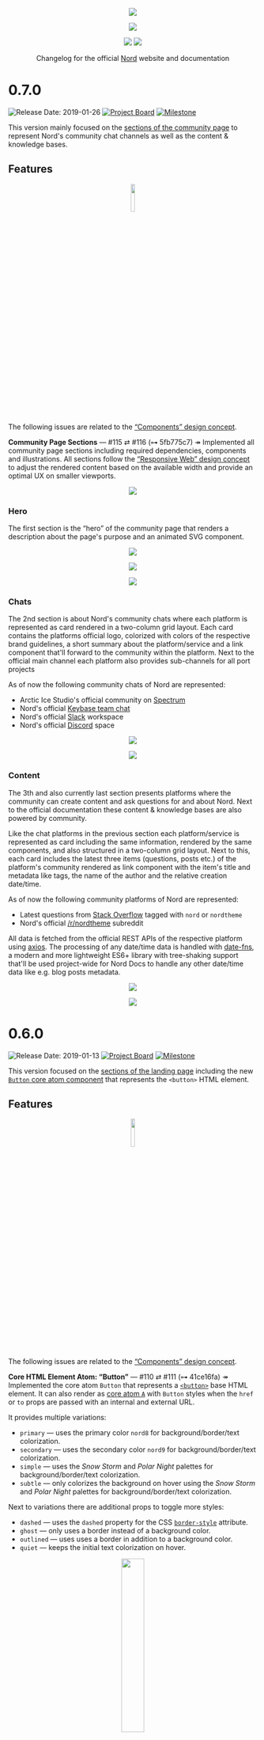 <p align="center"><a href="https://develop.nordtheme.com"><img src="https://raw.githubusercontent.com/arcticicestudio/nord-docs/develop/assets/repository-hero.svg?sanitize=true"/></a></p>

<p align="center"><a href="https://github.com/arcticicestudio/nord-docs/releases/latest"><img src="https://img.shields.io/github/release/arcticicestudio/nord-docs.svg?style=flat-square&label=Release&logo=github&logoColor=eceff4&colorA=4c566a&colorB=88c0d0"/></a></p>

<p align="center"><a href="https://nordtheme.com"><img src="https://img.shields.io/badge/Deployment-production-88c0d0.svg?style=flat-square&logoColor=eceff4&colorA=4c566a&colorB=88c0d0&logo=netlify"/></a> <a href="https://develop.nordtheme.com"><img src="https://img.shields.io/badge/Deployment-development-88c0d0.svg?style=flat-square&logoColor=eceff4&colorA=4c566a&colorB=88c0d0&logo=netlify"/></a></p>

<p align="center">Changelog for the official <a href="https://github.com/arcticicestudio/nord" alt="Nord">Nord</a> website and documentation</p>

<!-- lint disable no-duplicate-headings -->

# 0.7.0

![Release Date: 2019-01-26](https://img.shields.io/badge/Release_Date-2019--01--26-88c0d0.svg?style=flat-square&colorA=4c566a) [![Project Board](https://img.shields.io/badge/Project_Board-0.7.0-88c0d0.svg?style=flat-square&colorA=4c566a&logo=github&logoColor=eceff4)](https://github.com/arcticicestudio/nord-docs/projects/9) [![Milestone](https://img.shields.io/badge/Milestone-0.7.0-88c0d0.svg?style=flat-square&colorA=4c566a&logo=github&logoColor=eceff4)](https://github.com/arcticicestudio/nord-docs/milestone/7)

This version mainly focused on the [sections of the community page][gh-115] to represent Nord's community chat channels as well as the content & knowledge bases.

## Features

<p align="center"><img src="https://user-images.githubusercontent.com/7836623/48676311-39475300-eb65-11e8-9654-16c24c1c9a94.png" width="12%"/></p>

The following issues are related to the [“Components” design concept][gh-63].

**Community Page Sections** — #115 ⇄ #116 (⊶ 5fb775c7)
↠ Implemented all community page sections including required dependencies, components and illustrations.
All sections follow the [“Responsive Web” design concept][gh-52] to adjust the rendered content based on the available width and provide an optimal UX on smaller viewports.

<p align="center"><img src="https://user-images.githubusercontent.com/7836623/51789079-bb677f80-2185-11e9-8069-782a098c3d50.png"/></p>

### Hero

The first section is the “hero” of the community page that renders a description about the page's purpose and an animated SVG component.

<p align="center"><img src="https://user-images.githubusercontent.com/7836623/51789084-bb677f80-2185-11e9-8f01-06d2d1b24b5a.png"/></p>

<p align="center"><img src="https://user-images.githubusercontent.com/7836623/51789085-bc001600-2185-11e9-8711-fc6c7a082405.png"/></p>

<p align="center"><img src="https://user-images.githubusercontent.com/7836623/51789098-da661180-2185-11e9-86af-cfafc58395f3.gif"/></p>

### Chats

The 2nd section is about Nord's community chats where each platform is represented as card rendered in a two-column grid layout. Each card contains the platforms official logo, colorized with colors of the respective brand guidelines, a short summary about the platform/service and a link component that'll forward to the community within the platform.
Next to the official main channel each platform also provides sub-channels for all port projects

As of now the following community chats of Nord are represented:

- Arctic Ice Studio's official community on [Spectrum][spectrum-ais]
- Nord's official [Keybase team chat][kb-chat-nord]
- Nord's official [Slack][slack-ais] workspace
- Nord's official [Discord][] space

<p align="center"><img src="https://user-images.githubusercontent.com/7836623/51789080-bb677f80-2185-11e9-8c28-5d429bfa14e0.png"/></p>

<p align="center"><img src="https://user-images.githubusercontent.com/7836623/51789081-bb677f80-2185-11e9-9a81-b00b77af90e9.png"/></p>

### Content

The 3th and also currently last section presents platforms where the community can create content and ask questions for and about Nord. Next to the official documentation these content & knowledge bases are also powered by community.

Like the chat platforms in the previous section each platform/service is represented as card including the same information, rendered by the same components, and also structured in a two-column grid layout.
Next to this, each card includes the latest three items (questions, posts etc.) of the platform's community rendered as link component with the item's title and metadata like tags, the name of the author and the relative creation date/time.

As of now the following community platforms of Nord are represented:

- Latest questions from [Stack Overflow][stof-nord-tagged] tagged with `nord` or `nordtheme`
- Nord's official [/r/nordtheme][] subreddit

All data is fetched from the official REST APIs of the respective platform using [axios][gh-axios].
The processing of any date/time data is handled with [date-fns][gh-date-fns], a modern and more lightweight ES6+ library with tree-shaking support that'll be used project-wide for Nord Docs to handle any other date/time data like e.g. blog posts metadata.

<p align="center"><img src="https://user-images.githubusercontent.com/7836623/51789082-bb677f80-2185-11e9-99f3-5cb9387fcefa.png"/></p>

<p align="center"><img src="https://user-images.githubusercontent.com/7836623/51789083-bb677f80-2185-11e9-9920-64914402da26.png"/></p>

# 0.6.0

![Release Date: 2019-01-13](https://img.shields.io/badge/Release_Date-2019--01--13-88c0d0.svg?style=flat-square&colorA=4c566a) [![Project Board](https://img.shields.io/badge/Project_Board-0.6.0-88c0d0.svg?style=flat-square&colorA=4c566a&logo=github&logoColor=eceff4)](https://github.com/arcticicestudio/nord-docs/projects/8) [![Milestone](https://img.shields.io/badge/Milestone-0.6.0-88c0d0.svg?style=flat-square&colorA=4c566a&logo=github&logoColor=eceff4)](https://github.com/arcticicestudio/nord-docs/milestone/6)

This version focused on the [sections of the landing page][gh-112] including the new [`Button` core atom component][gh-110] that represents the `<button>` HTML element.

## Features

<p align="center"><img src="https://user-images.githubusercontent.com/7836623/48676311-39475300-eb65-11e8-9654-16c24c1c9a94.png" width="12%"/></p>

The following issues are related to the [“Components” design concept][gh-63].

**Core HTML Element Atom: “Button”** — #110 ⇄ #111 (⊶ 41ce16fa)
↠ Implemented the core atom `Button` that represents a [`<button>`][mdn-button] base HTML element. It can also render as [core atom `A`][gh-70] with `Button` styles when the `href` or `to` props are passed with an internal and external URL.

It provides multiple variations:

- `primary` — uses the primary color `nord8` for background/border/text colorization.
- `secondary` — uses the secondary color `nord9` for background/border/text colorization.
- `simple` — uses the _Snow Storm_ and _Polar Night_ palettes for background/border/text colorization.
- `subtle` — only colorizes the background on hover using the _Snow Storm_ and _Polar Night_ palettes for background/border/text colorization.

Next to variations there are additional props to toggle more styles:

- `dashed` — uses the `dashed` property for the CSS [`border-style`][mdn-css-bs] attribute.
- `ghost` — only uses a border instead of a background color.
- `outlined` — uses uses a border in addition to a background color.
- `quiet` — keeps the initial text colorization on hover.

<p align="center"><img src="https://user-images.githubusercontent.com/7836623/50845511-50d4d800-136d-11e9-98cf-7906148ff0ef.gif" width="30%"/></p>

<p align="center"><img src="https://user-images.githubusercontent.com/7836623/50845521-57634f80-136d-11e9-9c85-68da2e9cab1c.gif" width="30%"/></p>

<p align="center"><img src="https://user-images.githubusercontent.com/7836623/50845522-57634f80-136d-11e9-8b7b-f34c5445411c.gif" width="30%"/></p>

<p align="center"><img src="https://user-images.githubusercontent.com/7836623/50845538-5fbb8a80-136d-11e9-84b0-b81d7d5c2e94.png" width="30%"/></p>

**Landing Page Sections** — #112 ⇄ #113 (⊶ 339d3b8f)
↠ Implemented the core atom `Button` that represents a [`<button>`][mdn-button] base HTML element. It can also render as [core atom `A`][gh-70] with `Button` styles when the `href` or `to` props are passed with an internal and external URL.

Implemented all landing page sections including required dependencies, components and illustrations.
All sections follow the [“Responsive Web” design concept][gh-52] to adjust the rendered content based on the available width and provide an optimal UX on smaller viewports.

### Hero

The first sections is the “hero” of the landing page that renders a short project description and the animated [Arctic Landscape][gh-arcland] SVG component. The animation will be triggered through the [React Waypoint][gh-rw] project.

### Color Palettes

The 2nd and 3rd sections are about Nord's color palettes and provide information about the modularity and contrast. All palettes are visualized through a new "color palette card" component that consists of the actual colors as small, rounded boxes and the associated color code as label using the hexadecimal format.

### “Nordify”

The 4th section presents Nord's port projects which can be used by users to “nordify” their favorite apps and platforms. It consists of the text content as well as a new illustration that might also be animated later on using a 3D parallax effect that reacts and moves based on the current mouse position in the section.

### Color Swatches

The 5th section is about Nord's “native” color swatches. It consists of the same elements like the 4th section, but renders a new non-animated illustration showing a application UI with Nord loaded as color palette.

### Syntax Highlighting

The 6th section is all about Nord's features to highlight code. Next to the text content and summary it renders a new and animated illustration, too.

### Community

The 7th and also last section presents details about Nord's communities. It renders the animated [Arctic Ocean Fractal][gh-arcocfrac] SVG component and a short summary about how to join, contribute and develop Nord's community.

## Bug Fixes

**Landing page decoration container blocks mouse pointer events** — #114 (⊶ 4ce828cb)
↠ Fixed the container for decoration components of the landing page (implemented in #112) blocking all mouse/pointer events since it covers the whole section size. Therefore all underlying elements like buttons and links couldn't be clicked/pressed because the pointer was focused on the decoration container.

# 0.5.0

![Release Date: 2018-12-29](https://img.shields.io/badge/Release_Date-2018--12--29-88c0d0.svg?style=flat-square&colorA=4c566a) [![Project Board](https://img.shields.io/badge/Project_Board-0.5.0-88c0d0.svg?style=flat-square&colorA=4c566a&logo=github&logoColor=eceff4)](https://github.com/arcticicestudio/nord-docs/projects/7) [![Milestone](https://img.shields.io/badge/Milestone-0.5.0-88c0d0.svg?style=flat-square&colorA=4c566a&logo=github&logoColor=eceff4)](https://github.com/arcticicestudio/nord-docs/milestone/5)

This version focused on the essential [footer][gh-106] as well as a styled [link component][gh-105]. It also includes the integration of the Webpack [size-plugin][gh-109] to print the gzipped sizes of assets and the changes since the last production build.

## Features

<p align="center"><img src="https://user-images.githubusercontent.com/7836623/48676311-39475300-eb65-11e8-9654-16c24c1c9a94.png" width="12%"/></p>

The following issues are related to the [“Components” design concept][gh-63].

**Core Atom: “Link”** — #105 ⇄ #107 (⊶ cf1f1184)
↠ Implemented the core atom `Link` that wraps the [base HTML element atom component the `A`][gh-70] and adds matching brand styles to it.

**Core Organism Component: “Footer”** — #106 ⇄ #108 (⊶ 9a6c0496)
↠ Implemented the core organism component `Footer` which represent the `<footer>` element and is an essential part of _Nord Docs_. It provides a sitemap, the Arctic Ice Studio organization branding logo and caption, networking & social media links as well as the copyright paragraph including version information.

### Layout

The footer uses a CSS [flexbox][mdn-flexbox] and [grid][mdn-grids] layout consisting of two container components with the maximum of flexible space between both. The left-side container contains the branding and link components while the right-side container contains the sitemap like documented in the sections below.

#### Wave Divider

For a nice and smooth transition between the last section/element of a page a new SVG vector graphic divider in form of multiple “overlapping waves” has been added. It must be rendered by the last component/element (in most cases a `Section`/`<section>`) to ensure the transparent background of the wave's container matches the last components background by rendering it in the bounds.

#### Sitemap

To allow users to simply navigate around the site, next to the main header, the component provides the quickly accessible sitemap. This container uses the [flexbox][mdn-flexbox] layout where each base route of the site is added as one category represented as a column. Each of these consists of an heading, the name of the route, and the corresponding sub-routes.

As of now the following base routes are included:

- “Nord” — links to `/` and includes all sections of the main landing page.
- “Ports” — links to `/ports` and includes all sections of the Nord port projects.
- “Docs” — links to `/docs` and includes all sections of Nord's documentation.
- “Blog” — links to `/blog` and includes all sections of Nord's blog.
- “Community” — links to `/community` and includes all sections of the Nord community channels.

#### Organization Branding

To represent Arctic Ice Studio's branding, the left-sided container contains the logo with the caption that'll link to the organization website. It is placed in one line with the category heading of the sitemap like documented in the section above.

#### Social Media & Networking Links

The left-side container also contains the social media & networking links where each link is represented through the icon of the corresponding site/service. They are placed in one line with a flexible layout to adust based on the available width.

#### Version Information

The last elements of the left-side container is a paragraph providing version information about the site like the currently running version (with _commits ahead_ metadata when required) and the build & deployment date. It also has additional Git metadata added as `data-` attributes and a `<time>` HTML element.

<p align="center"><strong>Full Width</strong><br><img src="https://user-images.githubusercontent.com/7836623/50536955-88b47200-0b5a-11e9-9456-00e4253ae206.png" /></p>

<p align="center"><strong>Reduced Width</strong><br><img src="https://user-images.githubusercontent.com/7836623/50536956-894d0880-0b5a-11e9-8cff-c8f03d8c2691.png" /></p>

<p align="center"><strong>Small Width</strong><br><img src="https://user-images.githubusercontent.com/7836623/50536957-894d0880-0b5a-11e9-8328-de4c6efb7d23.png" /></p>

### Responsive Design

For reduced width views (responsive design) the footer adjusts several styles and composed components. For really small view ports the grid layout be switches to a flexbox layout.

<p align="center"><img src="https://user-images.githubusercontent.com/7836623/50536175-ea241300-0b51-11e9-85d6-41350ce8017b.png" width="40%" /></p>

**Core Organism Component: “Footer”** — #109 (⊶ 75435d07)
↠ Integrated the Webpack [size-plugin][gh-sp] that prints the gzipped sizes of assets and the changes since the last build added through [gatsby-plugin-webpack-size][gh-gp-ws].

# 0.4.0

![Release Date: 2018-12-23](https://img.shields.io/badge/Release_Date-2018--12--23-88c0d0.svg?style=flat-square&colorA=4c566a) [![Project Board](https://img.shields.io/badge/Project_Board-0.4.0-88c0d0.svg?style=flat-square&colorA=4c566a&logo=github&logoColor=eceff4)](https://github.com/arcticicestudio/nord-docs/projects/6) [![Milestone](https://img.shields.io/badge/Milestone-0.4.0-88c0d0.svg?style=flat-square&colorA=4c566a&logo=github&logoColor=eceff4)](https://github.com/arcticicestudio/nord-docs/milestone/4)

This version focused on [analytics & statistics][gh-86] as well as [SEO & social media representation][gh-100]. This includes the integration of [Google Analytics][gh-87], requirements of a [PWA][gdev-web-pwa] ([Progressive Web App][wiki-pwa]) like a [Web App Manifest][gh-91], _offline_ resistance and availability through a [service worker][gh-94] and [improved caching strategies and usage of advanced techniques like HTTP/2 server push][gh-89].

Several implementation for SEO have been made with automated generation of web standard resources like the [sitemap.xml][gh-96] and [robots.txt][gh-98] files. A new [`SiteMetadata` component][gh-101] has been added to allow to provide metadata for several specifications like the [Open Graph Protocol][ogp], [Twitter Cards][tw-docs-cards] and [schema.org][].

## Features

<p align="center"><img src="https://user-images.githubusercontent.com/7836623/50167256-14bbd380-02e9-11e9-8aca-a31baf745cd8.png" width="12%" /></p>

<p align="center"><img src="https://user-images.githubusercontent.com/7836623/50167593-c824c800-02e9-11e9-9b70-84b6fc40c05f.png " width="10%"/></p>

**Google Analytics** — #87 ⇄ #88 (⊶ 7aed8952)
↠ Integrated [Google Analytics][ga-mark] like documented in the [“Analytics & Statistics” design concept][gh-86] through the Gatsby plugin [gatsby-plugin-google-gtag][gh-gatsby-p-gtag].

It is a stable and proven service tool to collect and analyze data with a lot of useful configurable features and a reliable persistence.

_Nord Docs_ uses the latest and recommended [gtag.js][gdev-ga-gtag] library that optionally allows, next to Google Analytics itself, the integration of almost all Google Marketing services like e.g. [Google Tag Manager][gdev-tm].

To protect the privacy of users and to be compatible with various privacy and data legal guidelines all [IP addresses are anonymized][gsup-ga-anonip].

<p align="center"><img src="https://user-images.githubusercontent.com/7836623/48661237-35d1a000-ea6f-11e8-8e16-f48948969be6.png" width="12%" /></p>

**Gatsby Plugin "Netlify"** — #89 ⇄ #90 (⊶ b4a91fd9)
↠ Added [gatsby-plugin-netlify][npm-gatsby-plugin-netlify] to automatically generate a `_headers` file and a `_redirects` file at the root of the public folder to configure [HTTP headers][netlify-docs-headers] and [redirects][netlify-docs-rd] on Netlify.
One of the main advantages is that it also enables HTTP/2 server push of critical Gatsby assets through the `Link` headers. By default, the plugin adds HTTP/2 assets to server push the critical Gatsby scripts (ones that have the `preload` attribute already) and additionally adds basic security and caching headers.

See the [“Hosting & Continuous Deployment” design concept][gh-46] for more details.

<p align="center"><img src="https://user-images.githubusercontent.com/7836623/50234314-aee94d80-03b5-11e9-8eda-e56b9b632b22.png" width="12%" /></p>

**Gatsby Plugin "Web App Manifest"** — #91 ⇄ #93 (⊶ 6415ddc5)
↠ Integrated [gatsby-plugin-manifest][npm-gatsby-plugin-manifest] that adds support for generating and shipping a [web app (PWA) `manifest.webmanifest`][mdn-web-mf]. It allows users to save _Nord Docs_ as web application to their desktops / task bars and smartphone home screens so it behaves similar to native apps.

See the great Google Developer documentation about [the web app manifest][gdev-fund-wamf] and the [official W3 Web App Manifest specification][w3-spec-mf].

Note that it is **recommended to use this plugin together with** [gatsby-plugin-offline][npm-gatsby-plugin-offline] ([#94][gh-94]), but ensure that **this plugin is listed before the offline plugin** so that it can cache the created `manifest.webmanifest` file!

<p align="center"><img src="https://user-images.githubusercontent.com/7836623/50229928-b86db800-03ab-11e9-89ad-07075d659574.png" width="12%" /></p>

**Gatsby Plugin "Offline" Service Worker** — #94 ⇄ #95 (⊶ e381f366)
↠ Integrated [gatsby-plugin-offline][gh-gatsby-p-offline] that adds drop-in support for making a Gatsby site work offline and more resistant to bad network connections. It creates a service worker for the site using the great [Workbox][] project and loads the service worker into the client.

Note that it is **recommended to use this plugin together with** [gatsby-plugin-manifest][gh-gatsby-p-manifest] ([#91][gh-94]), but ensure that **this plugin is listed after the offline plugin** so that the created `manifest.webmanifest` file can be included in the service worker!

The plugin comes with optimal configurations out-of-the-box™. Note that the offline support can break when changing these options.

<p align="center"><img src="https://user-images.githubusercontent.com/7836623/50330182-920a6280-04fa-11e9-825d-157168c2eb93.png" width="12%" /></p>

**Gatsby Plugin "Sitemap"** — #96 ⇄ #97 (⊶ 1cf69f42)
↠ Integrated [gatsby-plugin-sitemap][gh-gatsby-p-sitemap] that automatically generates a [sitemap.xml][wiki-sitemap] file including all of _Nord Docs_ pages, except the ones excluded by default and custom configured routes.

Note that by default the plugin assumes that the default Gatsby config object field `siteMetadata.siteUrl` is set to the site's URL.

<p align="center"><img src="https://user-images.githubusercontent.com/7836623/50345701-4ecae680-0530-11e9-9cff-7b42a99dd673.png" width="12%" /></p>

**Gatsby Plugin "robots.txt"** — #98 ⇄ #99 (⊶ ca4ed675)
↠ Integrated [gatsby-plugin-robots-txt][gh-gatsby-p-robots-txt] that automatically generates a [robots.txt][wiki-robotstxt] file.

Note that by default the plugin assumes that the default Gatsby config object field `siteMetadata.siteUrl` is used and set to the site's URL. It also uses the default path `${siteMetadata.siteUrl/sitemap.xml}` for the sitemap file ([#96][gh-96]).

<p align="center"><img src="https://user-images.githubusercontent.com/7836623/50351078-59da4280-0541-11e9-97ec-b983c43bbedc.png" width="12%" /> <img src="https://user-images.githubusercontent.com/7836623/50351088-6199e700-0541-11e9-831d-0b9200abfbe9.png" width="12%" /></p>

**Site Metadata Component** — #101 ⇄ #102 (⊶ a8fb8edd)
↠ Implemented the core atom `SiteMetadata` that injects global metadata. Next to general data like the page title and canonical URL it will include data for the [Open Graph Protocol][ogp], [Twitter Cards][tw-docs-cards] and the [schema.org][] structured data format [JSON-LD][].
The component doesn't render any UI, but injects the elements into the `<head>` using [React Helmet][gh-react-helmet].

For more details read the [“SEO & Social Media Representation” design concept][gh-100] and the great documentation about [SEO with Gatsby][gatsby-docs-seo].

## Tasks

**Dependency Update December 2018** — #103 ⇄ #104 (⊶ 1c4ba796)
↠ Performed the regular batch update for outdated dependencies which raises React to version [16.7.0][react-rln-16.7.0] to include an important performance bug fix for `React.lazy`.

Babel has been updated to the latest minor version [7.2.0][babel-rln-7.2.0] (including official plugins) that comes with a lot of improvements and bug fixes for TypeScript and Flow as well as support for _private instance methods_ and “smart” pipeline operator parsing.

The `babel-plugin-styled-components` plugin now also supports the new `css` prop of the also updated `styled-components` package.

Gatsby and all plugins have been updated to the latest versions to include the latest improvements and bug fixes.

Note that packages marked with an :exclamation: have been affected by the security incident!

###### Production Dependencies

- gatsby `2.0.55` ➔ `2.0.75`
- gatsby-plugin-canonical-urls `2.0.7` ➔ `2.0.8`
- gatsby-plugin-catch-links `2.0.8` ➔ `2.0.9`
- gatsby-plugin-react-helmet `3.0.2` ➔ `3.0.5`
- gatsby-plugin-remove-trailing-slashes `2.0.5` ➔ `2.0.6`
- gatsby-source-filesystem `2.0.9` ➔ `2.0.12`
- gatsby-transformer-yaml `2.1.5` ➔ `2.1.6`
- inter-ui `3.0.0` ➔ `3.1.0`
- react `16.6.3` ➔ `16.7.0`
- react-dom `16.6.3` ➔ `16.7.0`
- styled-components `4.1.2` ➔ `4.1.3`

###### Development Dependencies

- @babel/core `7.1.6` ➔ `7.2.2`
- @babel/plugin-proposal-class-properties `7.1.0` ➔ `7.2.3`
- @babel/plugin-proposal-export-default-from `7.0.0` ➔ `7.2.0`
- @babel/plugin-proposal-nullish-coalescing-operator `7.0.0` ➔ `7.2.0`
- @babel/plugin-proposal-optional-chaining `7.0.0` ➔ `7.2.0`
- babel-plugin-styled-components `1.9.2` ➔ `1.10.0`
- babel-plugin-transform-react-remove-prop-types `0.4.20` ➔ `0.4.21`
- babel-preset-gatsby `0.1.4` ➔ `0.1.6`
- eslint `5.9.0` ➔ `5.11.0`
- husky `1.2.0` ➔ `1.2.1`
- jest-dom `2.1.1` ➔ `3.0.0`
- prettier `1.15.2` ➔ `1.15.3`
- react-testing-library `5.3.0` ➔ `5.4.2`

# 0.3.0

![Release Date: 2018-12-18](https://img.shields.io/badge/Release_Date-2018--12--18-88c0d0.svg?style=flat-square&colorA=4c566a) [![Project Board](https://img.shields.io/badge/Project_Board-0.3.0-88c0d0.svg?style=flat-square&colorA=4c566a&logo=github&logoColor=eceff4)](https://github.com/arcticicestudio/nord-docs/projects/5) [![Milestone](https://img.shields.io/badge/Milestone-0.3.0-88c0d0.svg?style=flat-square&colorA=4c566a&logo=github&logoColor=eceff4)](https://github.com/arcticicestudio/nord-docs/milestone/3)

This version focused on the [responsive web design][gh-52], [core & base component][gh-63] as well as [base HTML elements as components][gh-69] of _Nord Docs_. It includes the [base layout][gh-66] which initially consists of the [header][gh-64] that provides the global navigation links.
Another focus was the handling of exceptional & special states like [empty states][gh-78] and the [404 error state][gh-84].

## Features

<p align="center"><img src="https://user-images.githubusercontent.com/7836623/49325616-f1053900-f545-11e8-9725-0b8f5af8d1e2.png" width="12%" /></p>

**Base Media Query Setup** — #61 ⇄ #62 (⊶ 6b78d691)
↠ The basic setup for components with responsive styles through media queries has been implemented based on the [“Responsive Web Design” design concept][gh-52].

### Media Query Generator

To simplify the usage of [media queries][mdn-mq] with [styled-components][gh-51], a utility function to generate [media templates][stc-docs-mqt]has been implemented. It uses the `min-width` parameter to fulfill the used _mobile-first_ approach. The base size that is used has been implemented as theme property in [#54][gh-55-diff-r49].

### Initial Media Queries

> Always adjust media queries to the content individually and not vice-versa.
> The design supports the content. Not the other way around.

Like documented in the #52, _Nord Docs_ uses the _mobile-first_ pattern and follows the great [“Google Developer Responsive Web Design” guidelines][gdev-web-fund-rwd]. The recommended way is to create media queries not based on any device sizes but individually based on the content which is unique for each project. This is the best practice and, contrary to most popular CSS framework like Bootstrap, the correct way since each site is different and there are thousands of devices and in the future new sizes will appear.
The following media query template functions have been implemented:

- `phonePortrait` — `max-width: 479px`
- `phoneLandscape` — `max-width: 480px`
- `tabletPortrait` — `max-width: 600px`
- `tabletLandscape` — `max-width: 900px`
- `desktop` — `max-width: 1200px`
- `desktopPlus` — `max-width: 1800px`

<p align="center"><img src="https://user-images.githubusercontent.com/7836623/48676311-39475300-eb65-11e8-9654-16c24c1c9a94.png" width="15%"/></p>

**Core Layout Component: BaseLayout** — #66 ⇄ #68 (⊶ 208c9ac0)
↠ Implemented the `BaseLayout` core layout component, the default layout of _Nord Docs_. It consists of the [`Root` core container][gh-36] as root element and the core components representing the [header][gh-64], the main [page container][gh-65] and in the future the _footer_.

**Core Container Component: Page** — #65 ⇄ #67 (⊶ 701ec43d)
↠ Implemented the core container component `Page`, the base wrapper for page content of _Nord Docs_. It renders the [HTML `<main>` element][mdn-html-el-main] to wrap page content and is used in layout components like [`BaseLayout`][gh-66].

**Core Atom HTML Element: P** — #79 ⇄ #80 (⊶ ad995b0a)
↠ Implemented the core atom `P` that represents the [text content][mdn-html-el-tc] HTML element [`<p>`][mdn-html-el-p]. It uses adjusted styles instead of browser defaults to match _Nord Docs_ brand style.

**Core Atom HTML Element: Heading** — #81 ⇄ #82 (⊶ c4e1aa84)
↠ Implemented the core atoms `H1`-`H6` that represent the [content sectioning][mdn-html-el-cs] HTML elements [`<h1>`-`<h6>`][mdn-html-el-h]. They use custom styles instead of browser defaults and allow to disable the bottom margin via the `noMargin` prop. The font style like size, modular scale and family adhere to the [“Typography” design concept][gh-2].

**Core Atom HTML Element: A** — #70 ⇄ #71 (⊶ 75d0e49c)
↠ Implemented the core atom `A` that represents the [inline text semantic][mdn-html-el-inl-txt-sem] HTML element [`<a>`][mdn-html-el-a]. This is a special dynamic and _failsafe_ component because it internally uses the [Gatsby `Link`][gatsby-docs-link] component to route within the site (internal links) while also being able to link to external data.

### URL Routing Utilities

To handle the logic of conditionally rendering a Gatsby `Link` or a basic `<a>`, based on the passed target URL (internal & external), utility functions has been implemented to evaluate the passed target.

**Core Organism Component: Header** — #64 ⇄ #75 (⊶ d6f0fef2)
↠ Implemented the essential core organism component `Header` that provides the main site navigation and a user action component to [toggle between the global theme modes][gh-57].

### Layout

The header uses the CSS _flexbox_ layout consisting of two container components with the maximum of flexible space between both. The containers contain the branding and the navigation components like described in the sections below.

### Navigation

To allow users to simply navigate around the site, the component provides the quickly accessible navigation. It is placed in the right-sided container and currently contains the following items:

- “Ports” — links to `/ports`, the landing page for all Nord port projects.
- “Docs” — links to `/docs`, the landing page for Nord's documentation.
- “Blog” — links to `/blog`, the landing page for Nord's blog.
- “Community” — links to `/community`, the landing page of the Nord community channels.

### Branding

To represent Nord's branding, the left-sided container contains the Nord logo with the caption. It links the landing page to allow quick access to the root (`/`) page.

### Theme Mode Switcher

The user action component mentioned in the introduction paragraph above allows to toggle between the available global theme modes. Both modes are represented through icons where a sun is used for the “bright snow flurry” and a moon for the “dark night frost” mode. They are implemented using the awesome [React Pose][react-pose] project to animate the switching. The icons “fly out and in” within the bounds of the component that takes the form of a button.

Like documented in the [“Iconography” design concept][gh-74], the awesome [Eva Icons][eva-icons] project is for icons.

### Responsive Design

For reduced width views (responsive design) the header adjusts several styles and composed components.

#### Slide Menu

The main navigation link list will be hidden and replaced by a user action element (button) that toggles an animated slide down menu containing the navigation links. The drop down starts right below the header and takes up the available height and width to cover the full screen. As soon as the animation starts all scroll events will be removed from the underlying content (body) using the [body-scroll-lock][gh-bsl] project. This prevents users from scrolling the content below the menu when the menu itself overflows the Y-axis and shows a scroll bar.

<p align="center"><img src="https://user-images.githubusercontent.com/7836623/49829535-fc026980-fd8e-11e8-9cba-d5d6e8149c10.png" width="15%"/></p>

### Behavior

To allow quick access while also being inconspicuous, the component is _sticky_ at the top of the site, but collapses as soon as the user scrolls down and only switches back into expanded mode when at top of the site.
In expanded mode, the height of the header is larger and the caption of the logo is visible. As soon as switching into collapsed mode the height decreases and the logo caption fades out with a smooth transition animation.

To achieve the resizing animation based on the scroll position the [subscribe-ui-event][gh-sue] project is used to listen to scroll events. It provides throttling by default, only calls `document.body.scrollTop` and `window.innerWidth` once and uses `requestAnimationFrame` for a better performance.

**Empty State Component** — #78 ⇄ #83 (⊶ 2079c056)
↠ Implemented the `EmptyState` molecule component to represent an [empty state][md-com-es]. It consists an vector illustration, a headline and the corresponding subline.

<p align="center"><img src="https://user-images.githubusercontent.com/7836623/50157534-f696a900-02d1-11e9-9d04-80a813da9e6c.png" width="12%"/></p>

<p align="center"><img src="https://user-images.githubusercontent.com/7836623/50157551-0615f200-02d2-11e9-898f-611ebd20621e.png" width="12%"/></p>

There are initially 3 different illustrations available that can be selected through the `illustrationVariant` prop. The headline informs the user about the purpose of the illustration and the reason why it is currently shown while the subline can include additional information and helpful instructions.

The empty state component has been placed within a base HTML component that represents a [`<section>`][mdn-html-el-sec] with multiple base style variants and is now initially used by the new base page components for the [header navigation links][gh-64].

**404 Page Components** — #84 ⇄ #85 (⊶ a39649fa)
↠ Implemented the [404][wiki-404] page and illustration components to handle requested but non-existing routes and resources.

<p align="center"><img src="https://user-images.githubusercontent.com/7836623/50157486-d23acc80-02d1-11e9-9ed9-628174d012c9.png" width="15%"/></p>

It aligns with _Nord Docs_ brand and can use a humorous image and tagline that conveys the purpose of the screen, without appearing actionable.
Also see the [great Gatsby documentation about 404 pages][gatsby-docs-404] for more details.

<p align="center"><img src="https://user-images.githubusercontent.com/7836623/49604267-bceaa780-f98d-11e8-932a-05ee4b952a83.png" width="15%" /></p>

**SVGR Integration** — #72 ⇄ #73 (⊶ 39c13041)
↠ Integrated [SVGR][], a transformer for SVG into ready to use React components. It is part of [create-react-app][cra] and makes SVG integration into React projects easy.

All configurations are placed in the `svgr.config.js` file instead of passing them to the corresponding Gatsby plugin for the Webpack loader that is described in the section below.

### Webpack Loader

To directly import SVG's as React component the [@svgr/webpack][gh-svgr-wpl] package is used to simply integrate SVGR as Webpack plugin. It has been added through [gatsby-plugin-svgr][npm-gp-svgr] which adjusts the required Webpack configurations by adding the loader and removing the default `.svg` file loader/handler.

<p align="center"><img src="https://user-images.githubusercontent.com/7836623/48661206-c0fe6600-ea6e-11e8-8142-4c65c82b9927.png" /></p>
<p align="center"><img src="https://user-images.githubusercontent.com/7836623/48837384-7ab64900-ed85-11e8-829c-3fd6efe86c60.png" width="15%"/></p>

**Jest utilities for Styled Components** — #76 ⇄ #77 (⊶ 47010b8c)
↠ Integrated [jest-styled-components][gh-jsc], a set of utilities for testing [Styled Components][styled-components] with [Jest][] that improves the snapshot testing experience and provides a brand new matcher to make expectations on the style rules.
Instead of storing the generated class names in snapshots it allows to track the actual CSS rules and attributes for **better comparison what changed** and **if the change is even really related to the affected component**.

This is the officially [recommended library to use Jest with styled-components][stc-docs-tooling-jest].

```js
const Button = styled.button`
  color: red;
`;
```

```js
exports[`snapshot`] = `
<button
  className="sc-bdVaJa rOCEJ"
/>
`;
```

**Before**

```diff
- Snapshot
+ Received

 <button
-  className="sc-bdVaJa rOCEJ"
+  className="sc-bdVaJa hUzqNt"
 />
```

**After**

```diff
- Snapshot
+ Received

+.c0 {
+  color: green;
+}
+
 <button
-  className="sc-bdVaJa rOCEJ"
+  className="c0"
 />
```

The package has been added in the setup file defined in Jest's `setupTestFrameworkScriptFile` field (#39) to enable all included features.

### Custom Style Matcher

The [custom `toHaveStyleRule` matcher][gh-jsc-matcher] is useful to test if a given rule is applied to a component. It is added to the extended global `except` object when the main package file is being imported.

# 0.2.0

![Release Date: 2018-12-04](https://img.shields.io/badge/Release_Date-2018--12--04-88c0d0.svg?style=flat-square&colorA=4c566a) [![Project Board](https://img.shields.io/badge/Project_Board-0.2.0-88c0d0.svg?style=flat-square&colorA=4c566a&logo=github&logoColor=eceff4)](https://github.com/arcticicestudio/nord-docs/projects/4) [![Milestone](https://img.shields.io/badge/Milestone-0.2.0-88c0d0.svg?style=flat-square&colorA=4c566a&logo=github&logoColor=eceff4)](https://github.com/arcticicestudio/nord-docs/milestone/2)

This version focused on the [typography][gh-2], the [brand design & styling][gh-51] and _theme modes_ of _Nord Docs_. It includes the globally used [typefaces][gh-54], a React context [provider and consumer component for the available theme modes][gh-57] as well as some initial [global base styles][gh-59].

## Features

<p align="center"><img src="https://user-images.githubusercontent.com/7836623/48346100-5e762600-e67a-11e8-8f9d-86a633c69043.png" width="60%" /></p>

**Typefaces** — #54 ⇄ #55 (⊶ 81a5b238)
↠ Integrated globally available open source typefaces like documented in the [“Typograhpy” design concept][gh-2] and implemented the `typography` module to define style properties and configurations. The font size and units are based on the used [modular scale][modularscale-majorsecond] documented in #2.

[Rubik][gf-rubik] — the main stylistic and visualization sans-serif font installed through through the [typeface-rubik][npm-typeface-rubik] package.

<p align="center"><img src="https://user-images.githubusercontent.com/7836623/49332499-28a7cb80-f5ae-11e8-976f-8dc2bbabaf94.png" width="60%"/></p>

[Inter UI][inter-ui] — the sans-serif font for documentations as well as technical and factual content. It is installed through the [inter-ui][npm-inter-ui] package. Note that the font is currently not available through [Google Fonts][gf] yet, but might be added in the future very soon due to its large popularity and perfect implementation.

<p align="center"><img src="https://user-images.githubusercontent.com/7836623/49332633-e9c74500-f5b0-11e8-9690-2f473df739ba.png" width="60%"/></p>

<p align="center"><img src="https://user-images.githubusercontent.com/7836623/49332647-298e2c80-f5b1-11e8-8ba1-bbcc0f72c50d.png" width="60%"/> <img src="hhttps://user-images.githubusercontent.com/7836623/49332648-298e2c80-f5b1-11e8-8c75-29cf754d481e.png" width="60%"/> <img src="https://user-images.githubusercontent.com/7836623/49332649-298e2c80-f5b1-11e8-9fc8-a880fa0c78e1.png" width="60%"/></p>

[Source Code Pro][gf-source-code-pro] — the main monospace font for all code elements installed through the [typeface-source-code-pro][npm-typeface-source-code-pro] package.

<p align="center"><img src="https://user-images.githubusercontent.com/7836623/49332718-93f39c80-f5b2-11e8-8be6-13755cb333eb.png" width="40%"/></p>

<p align="center"><img src="https://user-images.githubusercontent.com/7836623/49332737-ce5d3980-f5b2-11e8-95bb-5b32855f8322.png" width="60%"/></p>

**Base Style & Theme Setup** — #53 ⇄ #56 (⊶ 85498ca0)
↠ Implemented the basic style & theme setup like documented in the [“Brand Design & Styling” design concept][gh-51] using the CSS-in-JS library [styled-components][] for component representations. To use uniform global theme definitions and to simplify CSS styling, the [styled-theming][gh-styled-theming] and [polished][] libraries are also integrated next to some useful and required specific Babel & Gatsby plugins.

##### Default Browser Style Normalization

Integrated the great project [modern-normalize][gh-modern-normalize] that normalizes the default styles of browsers for a consistent appearance across different modern browsers. For the best usage with _styled-components_ the [npm-styled-modern-normalize][npm-styled-modern-normalize] project is used. It exports the styles via the `css` API and has been added to the created global styles component mentioned below.

##### CSS Tools

To simplify the CSS styling, the [polished][] package is used that provides a lightweight toolset for writing styles in JavaScript (CSS-in-JS).

##### CSS Base Styles

Global and normalization CSS styles have been implemented using _styled-components_ `css` API. They extend _modern-normalize_ and define, next to the browser normalization, styles of the available global themes like documented in the sections below.

In order to use fonts in _Nord Docs_ style & themes (implemented in #54) the basic properties and values have been added and integrated into this CSS base styles.

<p align="center"><img src="https://user-images.githubusercontent.com/7836623/48661206-c0fe6600-ea6e-11e8-8142-4c65c82b9927.png" /></p>

##### Global Styles

To inject global styles, _styled-components_ v4 [`createGlobalStyle`][stc-docs-api-cgs] API is used to create a `<GlobalStyle>` component to inject various styles globally.

##### Global Themes

To [provide the global theme][stc-docs-theming], the [`ThemeProvider`][stc-docs-api-thp] component has been added to the _Nord Docs_ [`Root` core container component][gh-36]. The global theme is now passed to the provider.

##### Simplified Theme Usage

To simplify the usage of _styled-theming's_ [`theme()`][gh-stth-api-th] and `theme.variants()` API functions, two utility functions have been implemented:

- `themeMode(modeStyles : object)` — Shorthand function for the `theme` API to define styles based on the global theme mode(s).
- `themedModeVariant(modeStyles : object, variantPropName : string)` — Shorthand function for the `theme.variants` API to define variant styles based on the global theme mode(s).

##### Available Themes

Initially _Nord Docs_ will be build with the “bright snow flurry” and “dark night frost” _theme modes_. The names have been implemented as constants with values `BRIGHT_SNOW_FLURRY` and `DARK_NIGHT_FROST` that are used with the utility functions mentioned above to define the styles of a component for each available global theme.

##### Plugins

[_styled-components_ great Babel plugin][stc-docs-tool-babel] adds support for server-side rendering, minification of styles, and a nicer debugging experience. It has been integrated via the [corresponding Gatsby's plugin][npm-gatsby-plugin-styled-components].

##### Nord Colors

Since the main [JavaScript implementation of Nord][gh-nord-36] is currently not completed and released yet, the colors and palettes have been provided "manually" via the `nord` and `palettes` modules. As soon as the implementation has been done they will be replaced through imports from the official package.

##### Motion

Some basic configurations for motion related styles like animations have been implemented, inspired by [Material Designs][md] great documentation and guide about [motion speed][md-motion-speed]. This includes values for speed like transition durations for the global theme modes. It'll be used to set the CSS transition for the base background and font color within the `globals` CSS style module.

<p align="center"><img src="https://user-images.githubusercontent.com/7836623/49328407-a4832300-f570-11e8-8613-21c78267b558.png" width="20%" /></p>

**Theme Mode Context** — #57 ⇄ #58 (⊶ 86edb920)
↠ Implemented a [`React.Context` provider and consumer][react-docs-context] for the global theme modes. It provides the name of the currently active theme and a function to toggle through available themes.

##### Context Provider & Consumer

Both the context consumer and provider components have been implemented in the [`Root` core container component][gh-36]. The consumer is exported and can then be imported in any component to consume the provided values.

The `Root` component has beene changed from a SFC to a class component to store the currently active state and handle the theme mode toggle logic through a function. It migrated the currently used simple [styled-component theme][stc-docs-theming] (provided through the `<ThemeProvider` component) to the [styled-theming theme][gh-styled-theming] that provides the initially implemented theme (#53).

##### Session Storage

To persist the current active theme mode when changing the route (which unmounts the `Root` component and therefore resets the state), the value is written to the browser's [session storage][mdn-ss]. The storage type has been preferred over the [local storage][mdn-ls] since this would persist the active theme mode even when the user closes the tab, but the desired behavior is to optimize the site for the “bright snow flurry” aura theme mode that is set as default theme.

To simplify the read- and write handling as well as prevent possible errors due to wrong storage keys, two utility functions have also been implemented:

- `readSessionCache(key : string)` — Reads the value of the given key from the session storage (if available).
- `writeSessionCache(key : string, value : any)` — Writes the given key-value pair to the session storage (if available).

**Theme Global Base Styles** — #59 ⇄ #60 (⊶ 2c545da1)
↠ Implemented some basic theme styles like font and background colors. They are initially used in the global theme styles implemented in #53. This includes a transition for both attributes (`background-color` and `color`) to ensure a smooth theme mode transition.

# 0.1.0

![Release Date: 2018-11-29](https://img.shields.io/badge/Release_Date-2018--11--29-88c0d0.svg?style=flat-square&colorA=4c566a) [![Project Board](https://img.shields.io/badge/Project_Board-0.1.0-88c0d0.svg?style=flat-square&colorA=4c566a&logo=github&logoColor=eceff4)](https://github.com/arcticicestudio/nord-docs/projects/3) [![Milestone](https://img.shields.io/badge/Milestone-0.1.0-88c0d0.svg?style=flat-square&colorA=4c566a&logo=github&logoColor=eceff4)](https://github.com/arcticicestudio/nord-docs/milestone/1)

This is the initial release version of _Nord Docs_.
It represents the basic project setup, structure and development workflow with an deployable state. There are many initial implementations and configurations for the documented design concepts. They are covered in the following sections of this version changelog to introduce used technologies and explain why several decisions have been made.

To get an overview of the general project plan, read the [“Design Concept & Initial Launch Plan”][gh-1] documentation which describes the project's justification, it's goals, the architecture, the tech stack and the “UI Design & Branding“ concept.

## Features

### Basic Project Setup

<p align="center"><img src="https://upload.wikimedia.org/wikipedia/commons/d/db/Npm-logo.svg?sanitize=true" width="100" /></p>

**NPM configuration file** — #4 (⊶ f4df27cb)
↠ Added the [NPM `.npmrc` file][npm-docs-rc] to ensure specific configurations are set project-wide for all core team members and contributors. This includes the usage of the [lockfile][npm-docs-lock] and exact (dev)dependency package versions.

<p align="center"><img src="https://upload.wikimedia.org/wikipedia/commons/e/e0/Git-logo.svg" width="100" /></p>

**Git mail mapping** — #9 (⊶ e5629109)
↠ Added a Git [mailmap][git-docs-mailmap] file to link to in documentations and allow contributors to send mails regarding security issues. This prevents unnecessary overhead of updating all documents when new core team and members and contributors are added and additionally adds the main functionality of the file: Mapping commits when someone uses a different email address.

<p align="center"><img src="https://editorconfig.org/logo.png" width="100" /></p>

**EditorConfig** — #11 (⊶ 4fa30ce4)
↠ Added the [EditorConfig][] file to define and maintain consistent coding styles between different editors and IDEs.

<p align="center"><img src="https://user-images.githubusercontent.com/7836623/49230107-35ca8c00-f3ef-11e8-9e83-6f4e5f1fcbfe.png" width="100" /></p>

**GitHub code owners** — #7 (⊶ 05ded0c2)
↠ Adapted to GitHub's [code owners][gh-blog-intro-code-owners] feature to define matching pattern for project paths to automatically add all required reviewers of the core team and contributors to new PRs. Read the [GitHub Help article][gh-help-code-owners] for more details.

![](https://user-images.githubusercontent.com/2513/27803645-87c9a9c8-5ff8-11e7-91d7-2fa0718e6871.png)

![](https://user-images.githubusercontent.com/2513/27803663-a4bb073e-5ff8-11e7-9c45-2c3cbdc999cd.png)

![](https://user-images.githubusercontent.com/2513/27803610-544ba222-5ff8-11e7-9313-e4062315fb0c.png)

<p align="center"><img src="https://opensource.guide/assets/images/illos/beginners.svg?sanitize=true" width="200" /></p>

**GitHub Open Source community standards** — #8 ⇄ #12 (⊶ 262f731e)
↠ Inspired _Nord Docs_ project philosophy using GitHub's features for [recommended community standards][gh-blog-intro-comm-tools]. It adheres to the great [Open Source Guides][ossg] and adapted to the recommendations to complete the projects [community profile][gh-community-profile].

<p align="center"><img src="https://opensource.guide/assets/images/illos/coc.svg?sanitize=true" width="200" /></p>

To facilitate a healthy and constructive community behavior, _Nord Docs_ also introduced and enforces a [code of conduct][gh-help-coc].
Read the [GitHub Help article][gh-help-coc] for more details about the provided integrations.

The added [contribution guidelines][gh-blog-intro-contrib-gl] help to build a community that [encourages people to use, contribute to][ossg-contrib], and evangelize the project.

<p align="center"><img src="https://opensource.guide/assets/images/illos/contribute.svg?sanitize=true" width="200" /></p>

It includes sections about

- how to get started
- bug reports
- enhancement suggestions
- pull requests
- style guides
  - [JavaScript Style Guide][gh-styleguide-js]
  - [Markdown Style Guide][gh-styleguide-md]
  - [Git Style Guide][gh-styleguide-git]
- credits

Read the [GitHub introduction blog post][gh-blog-intro-contrib-gl] and the [GitHub Help article][gh-help-contrib-gl] for more details about the provided integrations.

**GitHub issue and pull request templates** — #10 ⇄ #13 (⊶ c3c7b8af)
↠ Integrated GitHub's feature to define [multiple issue templates][gh-blog-multi-issue-templ] while the [initial template file][gh-blog-intro-issue-templ] is used as a fallback/generic template to link to the specific ones.

<p align="center"><img src="https://user-images.githubusercontent.com/7321362/35420642-8e5271e2-01f3-11e8-8109-0d21ddb89011.png" width="80%" /></p>

<p align="center"><img src="https://blog.github.com/assets/img/2018-04-30-issue-templates/new-issue-page-with-multiple-templates.png" width="80%" /></p>

Read the [GitHub Help article][gh-help-issue-templ] for more details about issue and pull request templates. Also check out how to manually create [issue templates][gh-help-pr-templ], a [pull request template][gh-help-issue-templ-repo]. and the guide on [how to create the (deprecated) fallback/generic issue template][gh-help-issue-templ-depr].

<p align="center"><img src="https://raw.githubusercontent.com/remarkjs/remark-lint/02295bc/logo.svg?sanitize=true" width="100" /></p>

**Introducing _remark-lint_** — #14 ⇄ #19 (⊶ 1d2959ca)
↠ Integrated [remark-lint][gh-remark-lint], a linter built on [remark][], the powerful Markdown processor powered by plugins such as remark-lint.
It is used through [remark-cli][npm-remark-cli] with [remark-preset-lint-arcticicestudio][gh-remark-preset-lint-arcticicestudio], the custom preset that implements the [Arctic ice Studio Markdown Style Guide][styleguide-markdown].

To lint all Markdown sources within the project the `lint:md` NPM script has been added which will be picked up by the main `lint` script.

<p align="center"><img src="https://user-images.githubusercontent.com/7836623/48658871-4707b600-ea49-11e8-8a08-39e1a318c442.png" width="400" /></p>

**Introducing _ESLint_** — #15 ⇄ #20 (⊶ d4bd7833)
↠ Integrated [ESLint][], the pluggable and de-facto standard linting utility for JavaScript using the configuration preset [eslint-config-arcticicestudio][gh-eslint-config-arcticicestudio] which implements the [Arctic Ice Studio JavaScript Style][styleguide-javascript].
Read #15 for more details about the configuration and setup as well as included plugins.

To lint all JavaScript sources within the project the `lint:js` NPM script has been added which will be picked up by the main `lint` script. The second script `format:js` allows to make use of ESLint's great [auto-fixing][eslint-docs-auto-fix] feature.

<p align="center"><img src="https://user-images.githubusercontent.com/7836623/48644231-4556d780-e9e2-11e8-862e-e8ce630fd0ba.png" width="100" /></p>

**Introducing _Prettier_** — #16 ⇄ #21 (⊶ 39af1daf)
↠ Integrated [Prettier][], the opinionated code formatter with support for many languages and integrations with most editors. It ensures that all outputted code conforms to a consistent style and provides the best and recommended style configurations of-out-the-box™.
Read #16 for more details about the configuration and setup as well as included plugins.

To format all compatible sources within the project the `format:pretty` NPM script has been added which will be picked up by the main `format` script.

<p align="center"><img src="https://user-images.githubusercontent.com/7836623/48658851-01e38400-ea49-11e8-911e-d859eefe6dd5.png" width="100" /></p>

**Introducing _lint-staged_** — #17 ⇄ #22 (⊶ 6ab10911)
↠ Integrated [lint-staged][gh-lint-staged] to run linters against staged Git files and prevent adding code that violates any style guide into the code base.

Read #17 for more details about the configuration and setup.

<p align="center"><img src="https://user-images.githubusercontent.com/7836623/48658801-30ad2a80-ea48-11e8-9323-16bb0b25002b.png" width="100" /></p>

**Introducing _Husky_** — #18 ⇄ #23 (⊶ 16e90c34)
↠ Integrated [Husky][gh-husky], the tool that make Git hooks easy and can prevent bad Git commits, pushes and more _woof_!

Read #18 for more details about the configuration and setup.

**Project repository README** — #49 (⊶ f8561505)
↠ Wrote the project's repository README that initially contains the hero and various badges provided by the great [shields.io][] project. Further documentations about the design concept, architecture and technologies as well as guides for contributions to develop, run and maintain the project will be documented within the docs itself. Minimal instructions might be added later on within a “Getting Started” / “Quick Start” section.

<p align="center"><img src="https://user-images.githubusercontent.com/7836623/48669288-c5c02a00-eb01-11e8-8dc9-00142b4abce1.png" width="200" /></p>

### Design Concept: JAMstack

The following sections include details about implemented requirements for the three key criteria of the [“JAMstack” design concept][gh-24].

<p align="center"><img src="https://user-images.githubusercontent.com/74381/34074079-93ac0420-e25c-11e7-9c0a-642986b2aa58.png" width="200"/></p>

The [“Gatsby” design concept][gh-25] defines process steps and aspects for the static site generator that is used to build _Nord Docs_ like the Gatsby core configuration, Gatsby API implementations, required Gatsby plugins, custom configurations for [Babel][] and [Webpack][] and many more.

**Gatsby initial configuration** — #27 ⇄ #28 (⊶ 3cda2621)
↠ Initially implemented the [core configuration of Gatsby][gatsby-docs-config] through the `gatsby-config.js` file. It defines project-wide site metadata that can be used through the GraphQL API and configures all used plugins.

Read #27 for more details about the configuration and setup as well as included plugins. There have also been some tickets for bug fixe

<p align="center"><img src="https://user-images.githubusercontent.com/7836623/48694124-c3ca9980-ebdb-11e8-9cc3-1379d9ed4a20.png" width="100"/></p>

**Babel configuration** — #29 ⇄ #30 (⊶ b288befb)
↠ Implemented the configuration for [Babel][] even when Gatsby comes with an already optimized setup to create SSR “static” websites and apps, but there are also use cases that require to modify and extend this configuration to e.g. add a new Babel [plugin for the latest syntax feature/proposal][babel-docs-plug] support.

Read #29 for more details about the configuration and setup as well as included plugins.

<p align="center"><img src="https://user-images.githubusercontent.com/7836623/48711809-761a5500-ec0c-11e8-8ba7-dc4acbd5d64c.png" width="100"/></p>

**Webpack configuration** — #31 ⇄ #32 (⊶ 7734d052)
↠ Implemented the configuration for [Webpack][] to add useful production bundle plugins and development workflow optimizations by using Gatsby's [Node API][gatsby-docs-api-node].

Read #31 for more details about the configuration and setup as well as included plugins.

<p align="center"><img src="https://user-images.githubusercontent.com/7836623/48669377-c0fc7580-eb03-11e8-82e8-4853fb0ed52c.png" width="100" /></p>

**Introduce React** — #33 (⊶ 24aecae9)
↠ Initially added [React's][react] currently latest stable [version 16.6.3][npm-react-v16.6.3]. Since Gatsby v2, [React][npm-react] and [React DOM][npm-react-dom] are a peer dependencies which allows users to freely choose the version they'd like to use.

**Introduce React “prop-types”** — #35 (⊶ 4fe54731)
↠ To support type validation and checking, _Nord Docs_ initially uses [React prop types][react-docs-typecheck-pt] through the [prop-types][npm-prop-types] package. This technique is sufficient for the beginning of the project and might be revised and refactored later on by migrating to [TypeScript][] or integrating [Flow][].

<p align="center"><img src="https://user-images.githubusercontent.com/7836623/48676311-39475300-eb65-11e8-9654-16c24c1c9a94.png" width="100"/></p>

### Design Concept: Component & Project Structure

The following sections include details about implemented requirements for the [“Component & Project Structure” design concept][gh-26].

**Implemented the `Root` core container component (data provider)** — #36 ⇄ #37 (⊶ 0465f375)
↠ The `Root` core container is the first and one of the important main data provider React components of this project. It represents the base element and entry point that wraps the all custom application components and serves as a data provider later on. Some of the tasks in the future will be to

- provide context _props_ and functions for the global [styled-components][] theme through the [`ThemeProvider`][stc-docs-thprov] component
- inject global styles through _styled-components_ [`createglobalstyle`][stc-docs-globstyle] function including typography (#2) related data like application-wide used fonts
- possibly data stores for state management libraries like [MobX][]

This initial implementation only renders a `React.Fragment`.

<p align="center"><img src="https://user-images.githubusercontent.com/7836623/48822935-24ceaa80-ed5f-11e8-8328-eec53dfc68f9.png" width="100"/></p>

### Design Concept: Testing

The following sections include details about implemented requirements for the [“Testing” design concept][gh-38].

**Set up the basic testing setup** — #39 ⇄ #42 (⊶ 7a4d356c)
↠ To start writing tests the basic testing environment has been set up. This includes the [Gatsby specific configurations][gatsby-docs-testing], the base setup for [Jest][] as well as the fantastic [react-testing-library][gh-rtl] and [just-dom's custom matchers][gh-jest-dom-matcher].

Read #39 for more details about the configuration and setup as well as included plugins.

<p align="center"><img src="https://user-images.githubusercontent.com/7836623/48966346-26eb7000-efd0-11e8-818b-80035dd538ca.png" width="100"/></p>

### Design Concept: Continuous Integration & Testing

The following sections include details about implemented requirements of the workflow for the [“Continuous Integration & Testing” design concept][gh-43].

**Basic continuous integration & testing setup** — #44 ⇄ #45 (⊶ 2d0000e3)
↠ To ensure a great project quality, the stable and proven continuous integration & testing providers [Circle CI][circleci] and [Codecov][] have been set up to automate the CI process pipelines and provide code coverage reports.

Read #44 for more details about the configuration and setup as well as available automated pipelines.

<p align="center"><img src="https://user-images.githubusercontent.com/7836623/48661237-35d1a000-ea6f-11e8-8e16-f48948969be6.png" width="100" /></p>

### Design Concept: Hosting & Continuous Deployment

The following sections include details about implemented requirements of the workflow for the [“Hosting & Continuous Deployment” design concept][gh-46].

**Basic [Netlify][] configuration** — #48 (⊶ f03dc824)
↠ Implemented [Netlify's configuration file][netlify-docs-toml-ref] to define the `command` and `publish` path for production builds.

Read #48 and the design concept for more details about the configuration and setup as well as automated deployment pipelines.

## Bug Fixes

**Added missing “React Helmet” dependency** — #34 (⊶ b63bab36)
↠ Implemented the configuration for [Babel][] even when Gatsby comes with an already optimized setup to create SSR “static” websites and apps, but there are also use cases that require to modify and extend this configuration to e.g. add a new Babel [plugin for the latest syntax feature/proposal][babel-docs-plug] support.

During the initial implementation of Gatsby (#27) the [gatsby-plugin-react-helmet][npm-gatsby-plugin-react-helmet] has been added, but the required [react-helmet][npm-react-helmet] main package was accidentally forgotten to be added too.

**Fix invalid Webpack resolve alias for `pages`** — #40 (⊶ d2e72e39)
↠ Fixed the [Webpack resolve alias][webpack-docs-resv-alias] `pages` for Gatsby pages that was configured to the invalid `src/components/pages` path instead of the correct `src/pages` path.

**Fixed overridden ESLint `import/no-extraneous-dependencies` rule** — #41 (⊶ 7eccff4b)
↠ The [import/no-extraneous-dependencies][eslint-r-import/no-extraneous-dependencies] rule allows to define a array of glob pattern that are allowed to define import `devDependencies`. In #15 the rule was overridden to include the project specific path `**/.gatsby/**` which whitelists all Gatsby specific scripts. Unfortunately this removed all glob pattern defined in the used [eslint-config-arcticicestudio][npm-eslint-config-arcticicestudio] (rule is defined in the `-base` package) resulting in errors in other projects paths like tests.
It has been fixed by importing the paths defined in the preset from the [eslint-config-arcticicestudio-base][npm-eslint-config-arcticicestudio-base] package and merge it with the additional `**/.gatsby/**` path.

## Tasks

<p align="center"><img src="https://upload.wikimedia.org/wikipedia/commons/d/db/Npm-logo.svg?sanitize=true" width="100" /></p>

**NPM package initialization** — #3 (⊶ ff99b861)
↠ Initialized the [NPM `package.json` file][npm-docs-pkg] that contains the project's metadata and dependency definitions.

**Dependency update including security incident** — #47 (⊶ 43204f06)
↠ Performed the first regular batch update for outdated dependencies that includes an important update since it for the hijacked package [event-stream][npm-event-stream] that [includes malicious code which has been revealed yesterday][snyk-blog-malicious-event-stream]. _Nord Docs_ was affected passively because the package was a traverse dependency of the used package [npm-run-all][npm-npm-run-all]. The maintainer has reacted quickly and released the fix version [4.1.5][gh-npm-run-all-rln-4.1.5].

Note that packages marked with an double exclamation mark `‼` have been affected by the security incident!

###### Production Dependencies

- gatsby `2.0.50` ➔ `2.0.55`
- gatsby-source-filesystem `2.0.8` ➔ `2.0.9`

###### Development Dependencies

- husky `1.1.4` ➔ `1.2.0`
- lint-staged `8.0.5` ➔ `8.1.0`
- ‼ npm-run-all `4.1.3` ➔ `4.1.50`

<p align="center"><img src="https://opensource.org/files/osi_symbol.png" width="100" /></p>

**MIT license** — #5 (⊶ a6b4e4e1)
↠ Added the `LICENSE.md` file for the [MIT license][mit-lic].

<p align="center"><img src="https://upload.wikimedia.org/wikipedia/commons/e/e0/Git-logo.svg" width="100" /></p>

**Git ignore and attribute pattern** — #6 (⊶ 6b265454)
↠ Added the [`.gitattributes`][git-docs-gitattributes] and [`.gitignore`][git-docs-gitignore] configuration files to define the pattern.

**Using `binary` Git attribute for “Adobe Illustrator” artwork project files** — #50 (⊶ f524be00)
↠ [“Adobe Illustrator“][wikip-ai] `.ai` artwork project files have been changed to be handled with the `binary` Git attribute instead of “normal” plain text to prevent encoding problems and noisy diff views.

---

<!--
+------------------+
+ Symbol Reference +
+------------------+
↠ (U+21A0): Start of a log section description
— (U+2014): Separator between a log section title and the metadata
⇄ (U+21C4): Separator between a issue ID and pull request ID in a log metadata
⊶ (U+22B6): Icon prefix for the short commit SHA checksum in a log metadata
-->

<!-- lint disable final-definition -->

<!-- Base Links -->

[/r/nordtheme]: https://www.reddit.com/r/nordtheme
[babel]: https://babeljs.io
[babel-docs-plug]: https://babeljs.io/docs/en/plugins
[circleci]: https://circleci.com
[codecov]: https://codecov.io
[cra]: https://facebook.github.io/create-react-app
[discord]: https://discordapp.com
[editorconfig]: https://editorconfig.org
[eslint]: https://eslint.org
[eslint-docs-auto-fix]: https://eslint.org/docs/user-guide/command-line-interface#fixing-problems
[eslint-r-import/no-extraneous-dependencies]: https://github.com/benmosher/eslint-plugin-import/blob/master/docs/rules/no-extraneous-dependencies.md
[eva-icons]: https://akveo.github.io/eva-icons
[flow]: https://flow.org
[ga-mark]: https://marketingplatform.google.com/about/analytics
[gatsby-docs-404]: https://www.gatsbyjs.org/docs/add-404-page
[gatsby-docs-api-node]: https://www.gatsbyjs.org/docs/node-apis
[gatsby-docs-config]: https://gatsbyjs.org/docs/gatsby-config
[gatsby-docs-link]: https://www.gatsbyjs.org/docs/gatsby-link
[gatsby-docs-seo]: https://www.gatsbyjs.org/docs/seo
[gatsby-docs-testing]: https://www.gatsbyjs.org/docs/testing
[gdev-fund-wamf]: https://developers.google.com/web/fundamentals/web-app-manifest
[gdev-ga-gtag]: https://developers.google.com/analytics/devguides/collection/gtagjs
[gdev-tm]: https://developers.google.com/tag-manager
[gdev-web-fund-rwd]: https://developers.google.com/web/fundamentals/design-and-ux/responsive
[gdev-web-pwa]: https://developers.google.com/web/progressive-web-apps
[gf-rubik]: https://fonts.google.com/specimen/Rubik
[gf-source-code-pro]: https://fonts.google.com/specimen/Source+Code+Pro
[gh-1]: https://github.com/arcticicestudio/nord-docs/issues/1
[gh-2]: https://github.com/arcticicestudio/nord-docs/issues/2
[gh-24]: https://github.com/arcticicestudio/nord-docs/issues/24
[gh-25]: https://github.com/arcticicestudio/nord-docs/issues/25
[gh-26]: https://github.com/arcticicestudio/nord-docs/issues/26
[gh-36]: https://github.com/arcticicestudio/nord-docs/issues/36
[gh-38]: https://github.com/arcticicestudio/nord-docs/issues/38
[gh-43]: https://github.com/arcticicestudio/nord-docs/issues/43
[gh-46]: https://github.com/arcticicestudio/nord-docs/issues/46
[gh-51]: https://github.com/arcticicestudio/nord-docs/issues/51
[gh-52]: https://github.com/arcticicestudio/nord-docs/issues/52
[gh-54]: https://github.com/arcticicestudio/nord-docs/issues/54
[gh-57]: https://github.com/arcticicestudio/nord-docs/issues/57
[gh-59]: https://github.com/arcticicestudio/nord-docs/issues/59
[gh-63]: https://github.com/arcticicestudio/nord-docs/issues/63
[gh-64]: https://github.com/arcticicestudio/nord-docs/issues/64
[gh-65]: https://github.com/arcticicestudio/nord-docs/issues/65
[gh-66]: https://github.com/arcticicestudio/nord-docs/issues/66
[gh-69]: https://github.com/arcticicestudio/nord-docs/issues/69
[gh-70]: https://github.com/arcticicestudio/nord-docs/issues/70
[gh-74]: https://github.com/arcticicestudio/nord-docs/issues/74
[gh-78]: https://github.com/arcticicestudio/nord-docs/issues/78
[gh-84]: https://github.com/arcticicestudio/nord-docs/issues/84
[gh-86]: https://github.com/arcticicestudio/nord-docs/issues/86
[gh-87]: https://github.com/arcticicestudio/nord-docs/issues/87
[gh-89]: https://github.com/arcticicestudio/nord-docs/issues/89
[gh-91]: https://github.com/arcticicestudio/nord-docs/issues/91
[gh-94]: https://github.com/arcticicestudio/nord-docs/issues/94
[gh-96]: https://github.com/arcticicestudio/nord-docs/issues/96
[gh-98]: https://github.com/arcticicestudio/nord-docs/issues/98
[gh-100]: https://github.com/arcticicestudio/nord-docs/issues/100
[gh-101]: https://github.com/arcticicestudio/nord-docs/issues/101
[gh-105]: https://github.com/arcticicestudio/nord-docs/issues/105
[gh-106]: https://github.com/arcticicestudio/nord-docs/issues/106
[gh-109]: https://github.com/arcticicestudio/nord-docs/issues/109
[gh-110]: https://github.com/arcticicestudio/nord-docs/issues/110
[gh-112]: https://github.com/arcticicestudio/nord-docs/issues/112
[gh-115]: https://github.com/arcticicestudio/nord-docs/issues/112
[gh-arcland]: https://github.com/arcticicestudio/arctic-landscape
[gh-arcocfrac]: https://www.npmjs.com/package/arctic-ocean-fractal
[gh-axios]: https://github.com/axios/axios
[gh-bsl]: https://github.com/willmcpo/body-scroll-lock
[gh-community-profile]: https://github.com/arcticicestudio/nord-docs/community
[gh-date-fns]: https://github.com/date-fns/date-fns
[gh-eslint-config-arcticicestudio]: https://github.com/arcticicestudio/eslint-config-arcticicestudio
[gh-gp-ws]: https://github.com/axe312ger/gatsby-plugin-webpack-size
[gh-help-coc]: https://help.github.com/articles/adding-a-code-of-conduct-to-your-project
[gh-help-code-owners]: https://help.github.com/articles/about-codeowners
[gh-help-contrib-gl]: https://help.github.com/articles/setting-guidelines-for-repository-contributors
[gh-help-issue-templ]: https://help.github.com/articles/about-issue-and-pull-request-templates
[gh-help-issue-templ-depr]: https://help.github.com/articles/manually-creating-a-single-issue-template-for-your-repository
[gh-help-issue-templ-repo]: https://help.github.com/articles/creating-issue-templates-for-your-repository
[gh-help-pr-templ]: https://help.github.com/articles/creating-a-pull-request-template-for-your-repository
[gh-husky]: https://github.com/typicode/husky
[gh-jest-dom-matcher]: https://github.com/gnapse/jest-dom#custom-matchers
[gh-jsc]: https://github.com/styled-components/jest-styled-components
[gh-lint-staged]: https://github.com/okonet/lint-staged
[gh-react-helmet]: https://github.com/nfl/react-helmet
[gh-remark-lint]: https://github.com/remarkjs/remark-lint
[gh-remark-preset-lint-arcticicestudio]: https://github.com/arcticicestudio/remark-preset-lint-arcticicestudio
[gh-rtl]: https://github.com/kentcdodds/react-testing-library
[gh-rw]: https://github.com/brigade/react-waypoint
[gh-sp]: https://github.com/GoogleChromeLabs/size-plugin
[gh-styleguide-git]: https://github.com/arcticicestudio/styleguide-git
[gh-styleguide-js]: https://github.com/arcticicestudio/styleguide-javascript
[gh-styleguide-md]: https://github.com/arcticicestudio/styleguide-markdown
[gh-sue]: https://github.com/yahoo/subscribe-ui-event
[git-docs-gitattributes]: https://git-scm.com/docs/gitattributes
[git-docs-gitignore]: https://git-scm.com/docs/gitignore
[git-docs-mailmap]: https://git-scm.com/docs/git-shortlog#_mapping_authors
[inter-ui]: https://rsms.me/inter
[jest]: https://jestjs.io
[json-ld]: https://json-ld.org
[kb-chat-nord]: https://keybase.io/team/nord.chat
[md]: https://material.io
[md-com-es]: https://material.io/design/communication/empty-states.html
[mdn-button]: https://developer.mozilla.org/de/docs/Web/HTML/Element/button
[mdn-css-bs]: https://developer.mozilla.org/en-US/docs/Web/CSS/border-style
[mdn-flexbox]: https://developer.mozilla.org/en-US/docs/Learn/CSS/CSS_layout/Flexbox
[mdn-grids]: https://developer.mozilla.org/en-US/docs/Learn/CSS/CSS_layout/Grids
[md-motion-speed]: https://material.io/design/motion/speed.html
[mdn-html-el-a]: https://developer.mozilla.org/en-US/docs/Web/HTML/Element/a
[mdn-html-el-cs]: https://developer.mozilla.org/en-US/docs/Web/HTML/Element#Content_sectioning
[mdn-html-el-h]: https://developer.mozilla.org/en-US/docs/Web/HTML/Element/Heading_Elements
[mdn-html-el-inl-txt-sem]: https://developer.mozilla.org/en-US/docs/Web/HTML/Element#Inline_text_semantics
[mdn-html-el-main]: https://developer.mozilla.org/en-US/docs/Web/HTML/Element/main
[mdn-html-el-p]: https://developer.mozilla.org/en-US/docs/Web/HTML/Element/p
[mdn-html-el-sec]: https://developer.mozilla.org/en-US/docs/Web/HTML/Element/section
[mdn-html-el-tc]: https://developer.mozilla.org/en-US/docs/Web/HTML/Element#Text_content
[mdn-ls]: https://developer.mozilla.org/en-US/docs/Web/API/Window/localStorage
[mdn-mq]: https://developer.mozilla.org/de/docs/Web/CSS/Media_Queries/Using_media_queries
[mdn-ss]: https://developer.mozilla.org/en-US/docs/Web/API/Window/sessionStorage
[mdn-web-mf]: https://developer.mozilla.org/en-US/docs/Web/Manifest
[mit-lic]: https://opensource.org/licenses/MIT
[mobx]: https://mobx.js.org
[netlify]: https://www.netlify.com
[netlify-docs-headers]: https://www.netlify.com/docs/headers-and-basic-auth
[netlify-docs-rd]: https://www.netlify.com/docs/redirects
[netlify-docs-toml-ref]: https://www.netlify.com/docs/netlify-toml-reference
[npm-docs-lock]: https://docs.npmjs.com/files/package-locks
[npm-docs-pkg]: https://docs.npmjs.com/files/package.json
[npm-docs-rc]: https://docs.npmjs.com/files/npmrc
[npm-eslint-config-arcticicestudio]: https://www.npmjs.com/package/eslint-config-arcticicestudio
[npm-eslint-config-arcticicestudio-base]: https://www.npmjs.com/package/eslint-config-arcticicestudio-base
[npm-gatsby-plugin-react-helmet]: https://www.npmjs.com/package/gatsby-plugin-react-helmet
[npm-npm-run-all]: https://www.npmjs.com/package/npm-run-all
[npm-prop-types]: https://www.npmjs.com/package/prop-types
[npm-react-helmet]: https://www.npmjs.com/package/react-helmet
[npm-react]: https://www.npmjs.com/package/react
[npm-react-dom]: https://www.npmjs.com/package/react-dom
[npm-remark-cli]: https://www.npmjs.com/package/remark-cli
[ogp]: http://ogp.me
[ossg]: https://opensource.guide
[ossg-contrib]: https://opensource.guide/how-to-contribute
[polished]: https://polished.js.org
[prettier]: https://prettier.io
[react]: https://reactjs.org
[react-docs-context]: https://reactjs.org/docs/context.html
[react-docs-typecheck-pt]: https://reactjs.org/docs/typechecking-with-proptypes.html
[react-pose]: https://popmotion.io/pose
[remark]: https://remark.js.org
[schema.org]: https://schema.org
[slack-ais]: https://arcticicestudio.slack.com
[spectrum-ais]: https://spectrum.chat/arcticicestudio
[stc-docs-globstyle]: https://www.styled-components.com/docs/api#createglobalstyle
[stc-docs-mqt]: https://www.styled-components.com/docs/advanced#media-templates
[stc-docs-thprov]: https://www.styled-components.com/docs/api#themeprovider
[stc-docs-tooling-jest]: https://www.styled-components.com/docs/tooling#jest-integration
[stof-nord-tagged]: https://stackoverflow.com/questions/tagged/nord+or+nordtheme
[styled-components]: https://styled-components.com
[styleguide-javascript]: https://arcticicestudio.github.io/styleguide-javascript
[styleguide-markdown]: https://arcticicestudio.github.io/styleguide-markdown
[svgr]: https://www.smooth-code.com/open-source/svgr
[tw-docs-cards]: https://developer.twitter.com/en/docs/tweets/optimize-with-cards/guides/getting-started.html
[typescript]: https://www.typescriptlang.org
[w3-spec-mf]: https://www.w3.org/TR/appmanifest
[webpack]: https://webpack.js.org
[webpack-docs-resv-alias]: https://webpack.js.org/configuration/resolve/#resolve-alias
[wiki-404]: https://en.wikipedia.org/wiki/HTTP_404
[wiki-pwa]: https://en.wikipedia.org/wiki/Progressive_web_applications
[wiki-robotstxt]: https://en.wikipedia.org/wiki/Robots_exclusion_standard
[wiki-sitemap]: https://en.wikipedia.org/wiki/Site_map
[workbox]: https://developers.google.com/web/tools/workbox

<!-- v0.1.0 -->

[gh-blog-intro-code-owners]: https://github.com/blog/2392-introducing-code-owners
[gh-blog-intro-comm-tools]: https://github.com/blog/2380-new-community-tools
[gh-blog-intro-contrib-gl]: https://github.com/blog/1184-contributing-guidelines
[gh-blog-intro-issue-templ]: https://blog.github.com/2016-02-17-issue-and-pull-request-templates
[gh-blog-multi-issue-templ]: https://blog.github.com/2018-01-25-multiple-issue-and-pull-request-templates
[gh-npm-run-all-rln-4.1.5]: https://github.com/mysticatea/npm-run-all/releases/tag/v4.1.5
[npm-event-stream]: https://www.npmjs.com/package/event-stream
[npm-react-v16.6.3]: https://www.npmjs.com/package/react/v/16.6.3
[shields.io]: https://shields.io
[snyk-blog-malicious-event-stream]: https://snyk.io/blog/malicious-code-found-in-npm-package-event-stream
[wikip-ai]: https://en.wikipedia.org/wiki/Adobe_Illustrator_Artwork

<!-- v0.2.0 -->

[gf]: https://fonts.google.com
[gh-modern-normalize]: https://github.com/sindresorhus/modern-normalize
[gh-nord-36]: https://github.com/arcticicestudio/nord/issues/36
[gh-stth-api-th]: https://github.com/styled-components/styled-theming#themename-values
[gh-styled-theming]: https://github.com/styled-components/styled-theming
[modularscale-majorsecond]: https://www.modularscale.com/?1&em&1.125
[npm-gatsby-plugin-styled-components]: https://www.npmjs.com/package/gatsby-plugin-styled-components
[npm-inter-ui]: https://www.npmjs.com/package/inter-ui
[npm-styled-modern-normalize]: https://www.npmjs.com/package/styled-modern-normalize
[npm-typeface-rubik]: https://www.npmjs.com/package/typeface-rubik
[npm-typeface-source-code-pro]: https://www.npmjs.com/package/typeface-source-code-pro
[stc-docs-api-cgs]: https://www.styled-components.com/docs/api#createglobalstyle
[stc-docs-api-thp]: https://www.styled-components.com/docs/api#themeprovider
[stc-docs-theming]: https://www.styled-components.com/docs/advanced#theming
[stc-docs-tool-babel]: https://www.styled-components.com/docs/tooling#babel-plugin

<!-- v0.3.0 -->

[gh-55-diff-r49]: https://github.com/arcticicestudio/nord-docs/pull/55/files#diff-90a2aa45c339ce4720a7fbbd23c65e3eR49
[gh-jsc-matcher]: https://github.com/styled-components/jest-styled-components#tohavestylerule
[gh-svgr-wpl]: https://github.com/smooth-code/svgr/tree/master/packages/webpack
[npm-gp-svgr]: https://www.npmjs.com/package/gatsby-plugin-svgr

<!-- v0.4.0 -->

[babel-rln-7.2.0]: https://babeljs.io/blog/2018/12/03/7.2.0
[gh-gatsby-p-gtag]: https://github.com/gatsbyjs/gatsby/tree/master/packages/gatsby-plugin-google-gtag
[gh-gatsby-p-manifest]: https://github.com/gatsbyjs/gatsby/tree/master/packages/gatsby-plugin-manifest
[gh-gatsby-p-offline]: https://github.com/gatsbyjs/gatsby/tree/master/packages/gatsby-plugin-offline
[gh-gatsby-p-robots-txt]: https://github.com/gatsbyjs/gatsby/tree/master/packages/gatsby-plugin-robots-txt
[gh-gatsby-p-sitemap]: https://github.com/gatsbyjs/gatsby/tree/master/packages/gatsby-plugin-sitemap
[gsup-ga-anonip]: https://support.google.com/analytics/answer/2763052
[npm-gatsby-plugin-manifest]: https://www.npmjs.com/package/gatsby-plugin-manifest
[npm-gatsby-plugin-netlify]: https://www.npmjs.com/package/gatsby-plugin-netlify
[npm-gatsby-plugin-offline]: https://www.npmjs.com/package/gatsby-plugin-offline
[react-rln-16.7.0]: https://reactjs.org/blog/2018/12/19/react-v-16-7.html

